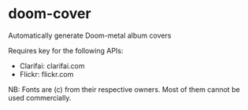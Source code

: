 # doom-cover
Automatically generate Doom-metal album covers

Requires key for the following APIs:
- Clarifai: clarifai.com
- Flickr: flickr.com

NB: Fonts are (c) from their respective owners. Most of them cannot be used commercially.
